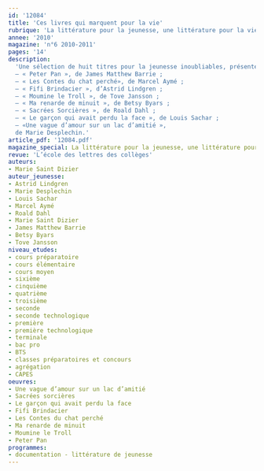 ```yaml
---
id: '12084'
title: 'Ces livres qui marquent pour la vie'
rubrique: 'La littérature pour la jeunesse, une littérature pour la vie,'
annee: '2010'
magazine: 'n°6 2010-2011'
pages: '14'
description: 
  'Une sélection de huit titres pour la jeunesse inoubliables, présentés par Marie Saint-Dizier :
  – « Peter Pan », de James Matthew Barrie ;
  – « Les Contes du chat perché», de Marcel Aymé ;
  – « Fifi Brindacier », d’Astrid Lindgren ;
  – « Moumine le Troll », de Tove Jansson ;
  – « Ma renarde de minuit », de Betsy Byars ;
  – « Sacrées Sorcières », de Roald Dahl ;
  – « Le garçon qui avait perdu la face », de Louis Sachar ;
  – «Une vague d’amour sur un lac d’amitié »,
  de Marie Desplechin.'
article_pdf: '12084.pdf'
magazine_special: La littérature pour la jeunesse, une littérature pour la vie 
revue: 'L’école des lettres des collèges'
auteurs:
- Marie Saint Dizier
auteur_jeunesse:
- Astrid Lindgren
- Marie Desplechin
- Louis Sachar
- Marcel Aymé
- Roald Dahl
- Marie Saint Dizier
- James Matthew Barrie
- Betsy Byars
- Tove Jansson
niveau_etudes:
- cours préparatoire
- cours élémentaire
- cours moyen
- sixième
- cinquième
- quatrième
- troisième
- seconde
- seconde technologique
- première
- première technologique
- terminale
- bac pro
- BTS
- classes préparatoires et concours
- agrégation
- CAPES
oeuvres:
- Une vague d’amour sur un lac d’amitié
- Sacrées sorcières
- Le garçon qui avait perdu la face
- Fifi Brindacier
- Les Contes du chat perché
- Ma renarde de minuit
- Moumine le Troll
- Peter Pan
programmes:
- documentation - littérature de jeunesse
---
```

